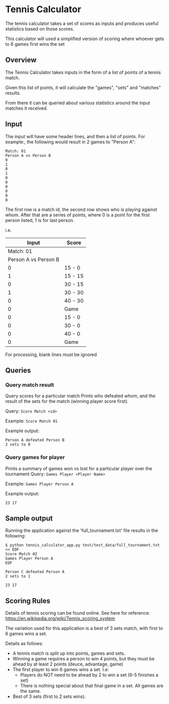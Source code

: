 # Tennis Calculator

The tennis calculator takes a set of scores as inputs and produces useful statistics based on those scores.

This calculator will used a simplified version of scoring where whoever gets to 6 games first wins the set

## Overview

The Tennis Calculator takes inputs in the form of a list of points of a tennis match.

Given this list of points, it will calculate the "games", "sets" and "matches" results.

From there it can be queried about various statistics around the input matches it received.

## Input

The input will have some header lines, and then a list of points.
For example:, the following would result in 2 games to "Person A":

    Match: 01
    Person A vs Person B
    0
    1
    0
    1
    0
    0
    0
    0
    0
    0

The first row is a match id, the second row shows who is playing against whom.
After that are a series of points, where 0 is a point for the first person listed, 1 is for last person.

i.e.

| Input                | Score   |
| -------------------- | ------- |
| Match: 01            |         |
| Person A vs Person B |         |
| 0                    | 15 - 0  |
| 1                    | 15 - 15 |
| 0                    | 30 - 15 |
| 1                    | 30 - 30 |
| 0                    | 40 - 30 |
| 0                    | Game    |
| 0                    | 15 - 0  |
| 0                    | 30 - 0  |
| 0                    | 40 - 0  |
| 0                    | Game    |

For processing, blank lines must be ignored

## Queries

### Query match result

Query scores for a particular match
Prints who defeated whom, and the result of the sets for the match (winning player score first).

Query: `Score Match <id>`

Example: `Score Match 01`

Example output:

    Person A defeated Person B
    2 sets to 0

### Query games for player

Prints a summary of games won vs lost for a particular player over the tournament
Query: `Games Player <Player Name>`

Example: `Games Player Person A`

Example output:

    23 17

## Sample output

Running the application against the 'full_tournament.txt' file results in the following:

    $ python tennis_calculator_app.py test/test_data/full_tournament.txt << EOF
    Score Match 02
    Games Player Person A
    EOF

    Person C defeated Person A
    2 sets to 1

    23 17

## Scoring Rules

Details of tennis scoring can be found online. See here for reference:  
https://en.wikipedia.org/wiki/Tennis_scoring_system

The variation used for this application is a best of 3 sets match, with first to 6 games wins a set.

Details as follows:

- A tennis match is split up into points, games and sets.
- Winning a game requires a person to win 4 points, but they must be ahead by at least 2 points (deuce, advantage, game)
- The first player to win 6 games wins a set. I.e:
  - Players do NOT need to be ahead by 2 to win a set (6-5 finishes a set)
  - There is nothing special about that final game in a set. All games are the same.
- Best of 3 sets (first to 2 sets wins).
